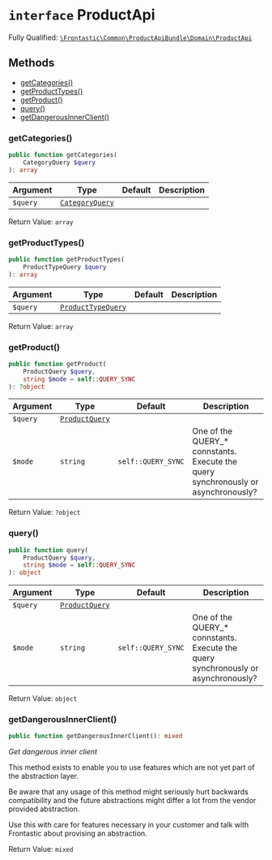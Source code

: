 # `interface`  ProductApi

Fully Qualified: [`\Frontastic\Common\ProductApiBundle\Domain\ProductApi`](../../../../src/php/ProductApiBundle/Domain/ProductApi.php)

## Methods

* [getCategories()](#getcategories)
* [getProductTypes()](#getproducttypes)
* [getProduct()](#getproduct)
* [query()](#query)
* [getDangerousInnerClient()](#getdangerousinnerclient)

### getCategories()

```php
public function getCategories(
    CategoryQuery $query
): array
```

Argument|Type|Default|Description
--------|----|-------|-----------
`$query`|[`CategoryQuery`](ProductApi/Query/CategoryQuery.md)||

Return Value: `array`

### getProductTypes()

```php
public function getProductTypes(
    ProductTypeQuery $query
): array
```

Argument|Type|Default|Description
--------|----|-------|-----------
`$query`|[`ProductTypeQuery`](ProductApi/Query/ProductTypeQuery.md)||

Return Value: `array`

### getProduct()

```php
public function getProduct(
    ProductQuery $query,
    string $mode = self::QUERY_SYNC
): ?object
```

Argument|Type|Default|Description
--------|----|-------|-----------
`$query`|[`ProductQuery`](ProductApi/Query/ProductQuery.md)||
`$mode`|`string`|`self::QUERY_SYNC`|One of the QUERY_* connstants. Execute the query synchronously or asynchronously?

Return Value: `?object`

### query()

```php
public function query(
    ProductQuery $query,
    string $mode = self::QUERY_SYNC
): object
```

Argument|Type|Default|Description
--------|----|-------|-----------
`$query`|[`ProductQuery`](ProductApi/Query/ProductQuery.md)||
`$mode`|`string`|`self::QUERY_SYNC`|One of the QUERY_* connstants. Execute the query synchronously or asynchronously?

Return Value: `object`

### getDangerousInnerClient()

```php
public function getDangerousInnerClient(): mixed
```

*Get *dangerous* inner client*

This method exists to enable you to use features which are not yet part
of the abstraction layer.

Be aware that any usage of this method might seriously hurt backwards
compatibility and the future abstractions might differ a lot from the
vendor provided abstraction.

Use this with care for features necessary in your customer and talk with
Frontastic about provising an abstraction.

Return Value: `mixed`


